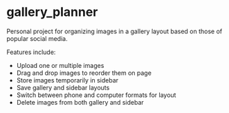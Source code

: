 # gallery_planner

Personal project for organizing images in a gallery layout based on those of popular social media.

Features include:
* Upload one or multiple images
* Drag and drop images to reorder them on page
* Store images temporarily in sidebar
* Save gallery and sidebar layouts
* Switch between phone and computer formats for layout
* Delete images from both gallery and sidebar
